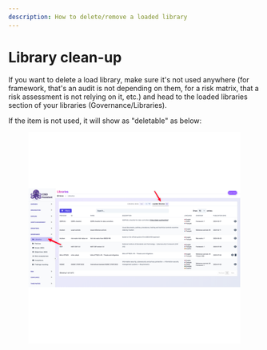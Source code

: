 ```yaml
---
description: How to delete/remove a loaded library
---
```


# Library clean-up

If you want to delete a load library, make sure it's not used anywhere (for framework, that's an audit is not depending on them, for a risk matrix, that a risk assessment is not relying on it, etc.) and head to the loaded libraries section of your libraries (Governance/Libraries).

If the item is not used, it will show as "deletable" as below:

<figure><img src="../.gitbook/assets/image.png" alt=""><figcaption></figcaption></figure>
